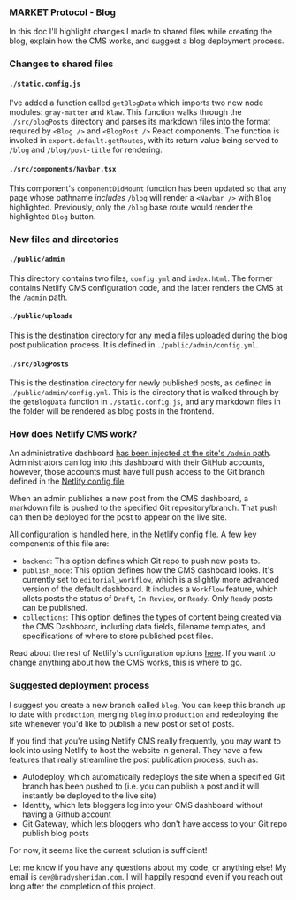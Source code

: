 ### MARKET Protocol - Blog
In this doc I'll highlight changes I made to shared files while creating the blog, explain how the CMS works, and suggest a blog deployment process.

### Changes to shared files
#### `./static.config.js`
I've added a function called `getBlogData` which imports two new node modules: `gray-matter` and `klaw`. This function walks through the `./src/blogPosts` directory and parses its markdown files into the format required by `<Blog />` and `<BlogPost />` React components. The function is invoked in `export.default.getRoutes`, with its return value being served to `/blog` and `/blog/post-title` for rendering.
#### `./src/components/Navbar.tsx`
This component's `componentDidMount` function has been updated so that any page whose pathname *includes* `/blog` will render a `<Navbar />` with `Blog` highlighted. Previously, only the `/blog` base route would render the highlighted `Blog` button.

### New files and directories
#### `./public/admin`
This directory contains two files, `config.yml` and `index.html`. The former contains Netlify CMS configuration code, and the latter renders the CMS at the `/admin` path.
#### `./public/uploads`
This is the destination directory for any media files uploaded during the blog post publication process. It is defined in `./public/admin/config.yml`.
#### `./src/blogPosts`
This is the destination directory for newly published posts, as defined in `./public/admin/config.yml`. This is the directory that is walked through by the `getBlogData` function in `./static.config.js`, and any markdown files in the folder will be rendered as blog posts in the frontend.

### How does Netlify CMS work?
An administrative dashboard [has been injected at the site's `/admin` path](/public/admin). Administrators can log into this dashboard with their GitHub accounts, however, those accounts must have full push access to the Git branch defined in the [Netlify config file](/public/admin/config.yml).

When an admin publishes a new post from the CMS dashboard, a markdown file is pushed to the specified Git repository/branch. That push can then be deployed for the post to appear on the live site.

All configuration is handled [here, in the Netlify config file](/public/admin/config.yml). A few key components of this file are:
- `backend`: This option defines which Git repo to push new posts to.
- `publish_mode`: This option defines how the CMS dashboard looks. It's currently set to `editorial_workflow`, which is a slightly more advanced version of the default dashboard. It includes a `Workflow` feature, which allots posts the status of `Draft`, `In Review`, or `Ready`. Only `Ready` posts can be published.
- `collections`: This option defines the types of content being created via the CMS Dashboard, including data fields, filename templates, and specifications of where to store published post files.

Read about the rest of Netlify's configuration options [here](https://www.netlifycms.org/docs/configuration-options/). If you want to change anything about how the CMS works, this is where to go.

### Suggested deployment process
I suggest you create a new branch called `blog`. You can keep this branch up to date with `production`, merging `blog` into `production` and redeploying the site whenever you'd like to publish a new post or set of posts.

If you find that you're using Netlify CMS really frequently, you may want to look into using Netlify to host the website in general. They have a few features that really streamline the post publication process, such as:
- Autodeploy, which automatically redeploys the site when a specified Git branch has been pushed to (i.e. you can publish a post and it will instantly be deployed to the live site)
- Identity, which lets bloggers log into your CMS dashboard without having a Github account
- Git Gateway, which lets bloggers who don't have access to your Git repo publish blog posts

For now, it seems like the current solution is sufficient!

Let me know if you have any questions about my code, or anything else! My email is `dev@bradysheridan.com`. I will happily respond even if you reach out long after the completion of this project.
